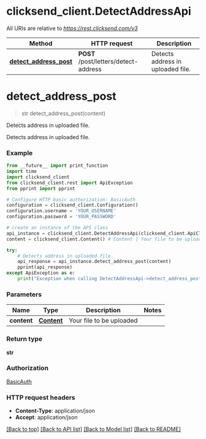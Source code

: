 # clicksend_client.DetectAddressApi

All URIs are relative to *https://rest.clicksend.com/v3*

Method | HTTP request | Description
------------- | ------------- | -------------
[**detect_address_post**](DetectAddressApi.md#detect_address_post) | **POST** /post/letters/detect-address | Detects address in uploaded file.


# **detect_address_post**
> str detect_address_post(content)

Detects address in uploaded file.

Detects address in uploaded file.

### Example
```python
from __future__ import print_function
import time
import clicksend_client
from clicksend_client.rest import ApiException
from pprint import pprint

# Configure HTTP basic authorization: BasicAuth
configuration = clicksend_client.Configuration()
configuration.username = 'YOUR_USERNAME'
configuration.password = 'YOUR_PASSWORD'

# create an instance of the API class
api_instance = clicksend_client.DetectAddressApi(clicksend_client.ApiClient(configuration))
content = clicksend_client.Content() # Content | Your file to be uploaded

try:
    # Detects address in uploaded file.
    api_response = api_instance.detect_address_post(content)
    pprint(api_response)
except ApiException as e:
    print("Exception when calling DetectAddressApi->detect_address_post: %s\n" % e)
```

### Parameters

Name | Type | Description  | Notes
------------- | ------------- | ------------- | -------------
 **content** | [**Content**](Content.md)| Your file to be uploaded | 

### Return type

**str**

### Authorization

[BasicAuth](../README.md#BasicAuth)

### HTTP request headers

 - **Content-Type**: application/json
 - **Accept**: application/json

[[Back to top]](#) [[Back to API list]](../README.md#documentation-for-api-endpoints) [[Back to Model list]](../README.md#documentation-for-models) [[Back to README]](../README.md)

